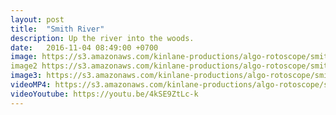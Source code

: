 ```yaml
---
layout: post
title:  "Smith River"
description: Up the river into the woods.
date:   2016-11-04 08:49:00 +0700
image: https://s3.amazonaws.com/kinlane-productions/algo-rotoscope/smithriver/smithriver-still.jpg
image2 https://s3.amazonaws.com/kinlane-productions/algo-rotoscope/smithriver/smithriver-still-1200.png
image3: https://s3.amazonaws.com/kinlane-productions/algo-rotoscope/smithriver/smithriver-still-600.png
videoMP4: https://s3.amazonaws.com/kinlane-productions/algo-rotoscope/smithriver/smithriver-publish-540.mp4
videoYoutube: https://youtu.be/4kSE9ZtLc-k
---
```

